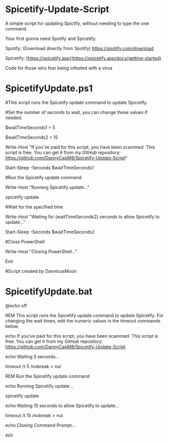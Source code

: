 # Spicetify-Update-Script
A simple script for updating Spictify, without needing to type the one command. 

Your first gonna need Spotify and Spicetify.

Spotify: (Download directly from Spotify) https://spotify.com/download

Spicetify: [https://spicetify.app](https://spicetify.app/docs/getting-started)

Code for those who fear being infested with a virus

# SpicetifyUpdate.ps1

#This script runs the Spicetify update command to update Spicetify.

#Set the number of seconds to wait, you can change these values if needed.

$waitTimeSeconds1 = 5

$waitTimeSeconds2 = 15

Write-Host "If you've paid for this script, you have been scammed. This script is free. You can get it from my GitHub repository: https://github.com/DannyCapM8/Spicetify-Update-Script"

Start-Sleep -Seconds $waitTimeSeconds1

#Run the Spicetify update command

Write-Host "Running Spicetify update..."

spicetify update

#Wait for the specified time

Write-Host "Waiting for $($waitTimeSeconds2) seconds to allow Spicetify to update..."

Start-Sleep -Seconds $waitTimeSeconds2

#Close PowerShell

Write-Host "Closing PowerShell..."

Exit

#Script created by DannicusMoon


# SpicetifyUpdate.bat


@echo off

REM This script runs the Spicetify update command to update Spicetify. For changing the wait times, edit the numeric values in the timeout commands below. 

echo If you've paid for this script, you have been scammed. This script is free. You can get it from my GitHub repository: https://github.com/DannyCapM8/Spicetify-Update-Script

echo Waiting 5 seconds...

timeout /t 5 /nobreak > nul

REM Run the Spicetify update command

echo Running Spicetify update...

spicetify update

echo Waiting 15 seconds to allow Spicetify to update...

timeout /t 15 /nobreak > nul

echo Closing Command Prompt...

exit

